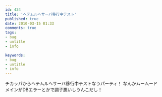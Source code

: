 ```yaml
---
id: 434
title: 'ヘテムルへサーバ移行中テスト'
published: true
date: 2010-03-15 01:33
comments: true
tags:
- bug
- untitle
- info

keywords:
- bug
- untitle
- info
---
```

チカッパからヘテムルへサーバ移行中テストなうパーティ！
なんかムームードメインがDBエラーとかで調子悪いしうんこだし！
